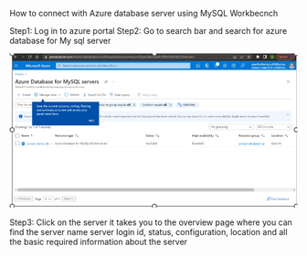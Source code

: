 How to connect with Azure database server using MySQL Workbecnch

Step1: Log in to azure portal 
Step2: Go to search bar and search for azure database for My sql server


 ![image.png](/.attachments/image-69b85cc4-af26-4cfb-a6c4-cb6b766cff6f.png)

Step3: Click on the server it takes you to the overview page where you can find the server name server login id, status, configuration, location and all the basic required information about the server

